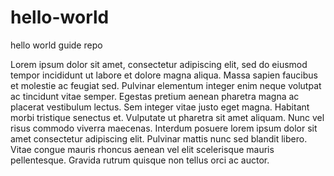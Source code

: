 # hello-world
hello world guide repo

Lorem ipsum dolor sit amet, consectetur adipiscing elit, sed do eiusmod tempor incididunt ut labore et dolore magna aliqua. Massa sapien faucibus et molestie ac feugiat sed. Pulvinar elementum integer enim neque volutpat ac tincidunt vitae semper. Egestas pretium aenean pharetra magna ac placerat vestibulum lectus. Sem integer vitae justo eget magna. Habitant morbi tristique senectus et. Vulputate ut pharetra sit amet aliquam. Nunc vel risus commodo viverra maecenas. Interdum posuere lorem ipsum dolor sit amet consectetur adipiscing elit. Pulvinar mattis nunc sed blandit libero. Vitae congue mauris rhoncus aenean vel elit scelerisque mauris pellentesque. Gravida rutrum quisque non tellus orci ac auctor.
